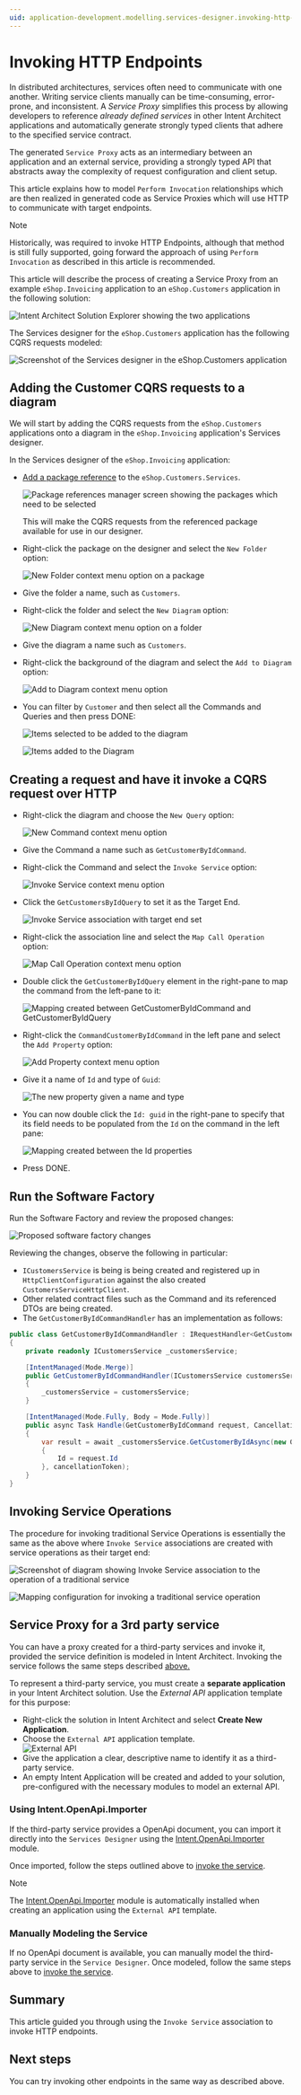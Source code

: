 ```yaml
---
uid: application-development.modelling.services-designer.invoking-http-endpoints
---
```

# Invoking HTTP Endpoints

In distributed architectures, services often need to communicate with one another. Writing service clients manually can be time-consuming, error-prone, and inconsistent. A _Service Proxy_ simplifies this process by allowing developers to reference _already defined services_ in other Intent Architect applications and automatically generate strongly typed clients that adhere to the specified service contract.

The generated `Service Proxy` acts as an intermediary between an application and an external service, providing a strongly typed API that abstracts away the complexity of request configuration and client setup.

This article explains how to model `Perform Invocation` relationships which are then realized in generated code as Service Proxies which will use HTTP to communicate with target endpoints.

> [!NOTE]
>
> Historically, [](xref:application-development.modelling.proxy-designer.proxy-designer) was required to invoke HTTP Endpoints, although that method is still fully supported, going forward the approach of using `Perform Invocation` as described in this article is recommended.

This article will describe the process of creating a Service Proxy from an example `eShop.Invoicing` application to an `eShop.Customers` application in the following solution:

![Intent Architect Solution Explorer showing the two applications](images/solution-explorer.png)

The Services designer for the `eShop.Customers` application has the following CQRS requests modeled:

![Screenshot of the Services designer in the eShop.Customers application](images/customers-services-designer.png)

## Adding the Customer CQRS requests to a diagram

We will start by adding the CQRS requests from the `eShop.Customers` applications onto a diagram in the `eShop.Invoicing` application's Services designer.

In the Services designer of the `eShop.Invoicing` application:

- [Add a package reference](xref:application-development.modelling.about-packages) to the `eShop.Customers.Services`.

  ![Package references manager screen showing the packages which need to be selected](images/package-references-manager.png)

  This will make the CQRS requests from the referenced package available for use in our designer.

- Right-click the package on the designer and select the `New Folder` option:

  ![New Folder context menu option on a package](images/package-new-folder-option.png)

- Give the folder a name, such as `Customers`.
- Right-click the folder and select the `New Diagram` option:

  ![New Diagram context menu option on a folder](images/new-diagram-option.png)

- Give the diagram a name such as `Customers`.
- Right-click the background of the diagram and select the `Add to Diagram` option:

  ![Add to Diagram context menu option](images/add-to-diagram-option.png)

- You can filter by `Customer` and then select all the Commands and Queries and then press DONE:

  ![Items selected to be added to the diagram](images/add-to-diagram-dialog.png)

  ![Items added to the Diagram](images/screenshot-showing-items-added-to-diagram.png)

## Creating a request and have it invoke a CQRS request over HTTP

- Right-click the diagram and choose the `New Query` option:

  ![New Command context menu option](images/new-command-option.png)

- Give the Command a name such as `GetCustomerByIdCommand`.
- Right-click the Command and select the `Invoke Service` option:

  ![Invoke Service context menu option](images/invoke-service-option.png)

- Click the `GetCustomersByIdQuery` to set it as the Target End.

  ![Invoke Service association with target end set](images/invoke-service-target-end-selected.png)

- Right-click the association line and select the `Map Call Operation` option:

  ![Map Call Operation context menu option](images/map-call-operation-option.png)

- Double click the `GetCustomerByIdQuery` element in the right-pane to map the command from the left-pane to it:

  ![Mapping created between GetCustomerByIdCommand and GetCustomerByIdQuery](images/command-mapped-to-query.png)

- Right-click the `CommandCustomerByIdCommand` in the left pane and select the `Add Property` option:

  ![Add Property context menu option](images/add-property-option.png)

- Give it a name of `Id` and type of `Guid`:

  ![The new property given a name and type](images/id-property-name-and-type.png)

- You can now double click the `Id: guid` in the right-pane to specify that its field needs to be populated from the `Id` on the command in the left pane:

  ![Mapping created between the Id properties](images/properties-mapped.png)

- Press DONE.

## Run the Software Factory

Run the Software Factory and review the proposed changes:

![Proposed software factory changes](images/proposed-software-factory-changes.png)

Reviewing the changes, observe the following in particular:

- `ICustomersService` is being is being created and registered up in `HttpClientConfiguration` against the also created `CustomersServiceHttpClient`.
- Other related contract files such as the Command and its referenced DTOs are being created.
- The `GetCustomerByIdCommandHandler` has an implementation as follows:

```csharp
public class GetCustomerByIdCommandHandler : IRequestHandler<GetCustomerByIdCommand>
{
    private readonly ICustomersService _customersService;

    [IntentManaged(Mode.Merge)]
    public GetCustomerByIdCommandHandler(ICustomersService customersService)
    {
        _customersService = customersService;
    }

    [IntentManaged(Mode.Fully, Body = Mode.Fully)]
    public async Task Handle(GetCustomerByIdCommand request, CancellationToken cancellationToken)
    {
        var result = await _customersService.GetCustomerByIdAsync(new GetCustomerByIdQuery
        {
            Id = request.Id
        }, cancellationToken);
    }
}
```

## Invoking Service Operations

The procedure for invoking traditional Service Operations is essentially the same as the above where `Invoke Service` associations are created with service operations as their target end:

![Screenshot of diagram showing Invoke Service association to the operation of a traditional service](images/invoke-traditional-service-operation-on-diagram.png)

![Mapping configuration for invoking a traditional service operation](images/invoke-traditional-service-operation-mapping-screen.png)

## Service Proxy for a 3rd party service

You can have a proxy created for a third-party services and invoke it, provided the service definition is modeled in Intent Architect. Invoking the service follows the same steps described [above.](#invoking-http-endpoints)

To represent a third-party service, you must create a **separate application** in your Intent Architect solution. Use the _External API_ application template for this purpose:

- Right-click the solution in Intent Architect and select **Create New Application**.
- Choose the `External API` application template.  
  ![External API](images/external-api-template.png)
- Give the application a clear, descriptive name to identify it as a third-party service.
- An empty Intent Application will be created and added to your solution, pre-configured with the necessary modules to model an external API.

### Using Intent.OpenApi.Importer

If the third-party service provides a OpenApi document, you can import it directly into the `Services Designer` using the [Intent.OpenApi.Importer](https://docs.intentarchitect.com/articles/modules-dotnet/intent-openapi-importer/intent-openapi-importer.html) module.

Once imported, follow the steps outlined above to [invoke the service](#invoking-http-endpoints).

> [!NOTE]
>
> The [Intent.OpenApi.Importer](https://docs.intentarchitect.com/articles/modules-dotnet/intent-openapi-importer/intent-openapi-importer.html) module is automatically installed when creating an application using the `External API` template.

### Manually Modeling the Service

If no OpenApi document is available, you can manually model the third-party service in the `Service Designer`. Once modeled, follow the same steps above to [invoke the service](#invoking-http-endpoints).

## Summary

This article guided you through using the `Invoke Service` association to invoke HTTP endpoints.

## Next steps

You can try invoking other endpoints in the same way as described above.

